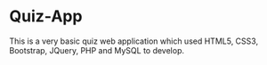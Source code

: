 # Quiz-App
This is a very basic quiz web application which used HTML5, CSS3, Bootstrap, JQuery, PHP and MySQL to develop.
